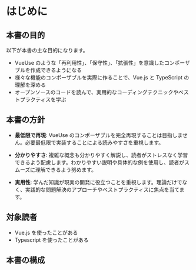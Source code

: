 # はじめに

## 本書の目的

以下が本書の主な目的になります。

- VueUse のような「再利用性」、「保守性」、「拡張性」を意識したコンポーザブルを作成できるようになる
- 様々な機能のコンポーザブルを実際に作ることで、Vue.js と TypeScript の理解を深める
- オープンソースのコードを読んで、実用的なコーディングテクニックやベストプラクティスを学ぶ

## 本書の方針

- **最低限で再現**: VueUse のコンポーザブルを完全再現することは目指しません。必要最低限で実装することによる読みやすさを重視します。

- **分かりやすさ**: 複雑な概念も分かりやすく解説し、読者がストレスなく学習できるよう配慮します。わかりやすい説明や具体的な例を使用し、読者がスムーズに理解できるよう努めます。

- **実用性**: 学んだ知識が現実の開発に役立つことを重視します。理論だけでなく、実践的な問題解決のアプローチやベストプラクティスに焦点を当てます。

## 対象読者

- Vue.js を使ったことがある
- Typescript を使ったことがある

## 本書の構成

<!-- TODO: write about book structure  -->
